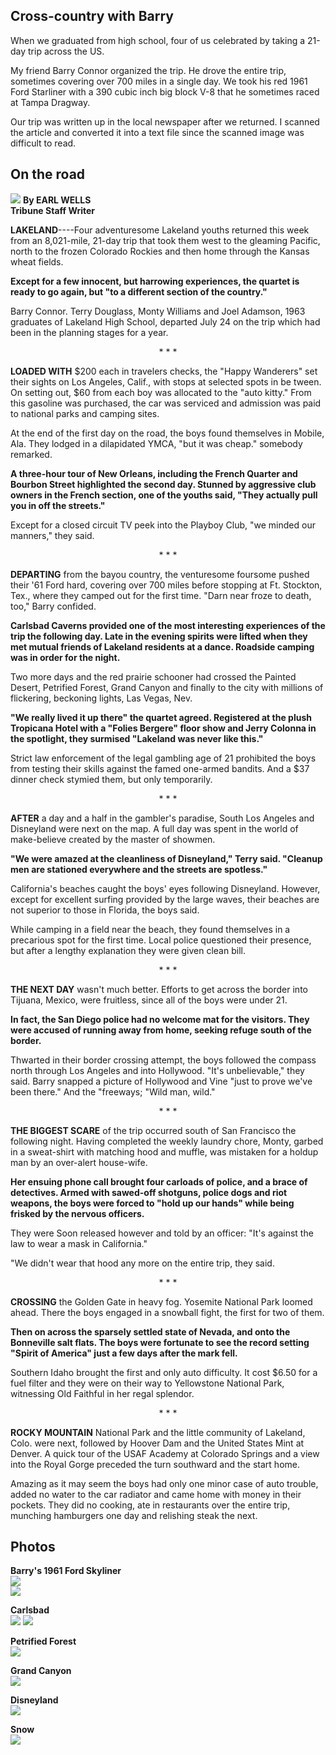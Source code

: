 ## Cross-country with Barry

When we graduated from high school, four of us celebrated by taking
a 21-day trip across the US.

My friend Barry Connor organized the trip. He drove the entire trip,
sometimes covering over 700 miles in a single day. We took his red
1961 Ford Starliner with a 390 cubic inch big block V-8 that he
sometimes raced at Tampa Dragway.

Our trip was written up in the local newspaper after we returned. I
scanned the article and converted it into a text file since the
scanned image was difficult to read.

## On the road

![](images/Newspaper_Heading.jpg)
**By EARL WELLS<br>
Tribune Staff Writer**

**LAKELAND**----Four adventuresome Lakeland youths returned this week
from an 8,021-mile, 21-day trip that took them west to the gleaming
Pacific, north to the frozen Colorado Rockies and then home through
the Kansas wheat fields.

**Except for a few innocent, but harrowing experiences, the quartet
is ready to go again, but "to a different section of the country."**

Barry Connor. Terry Douglass, Monty Williams and Joel Adamson, 1963
graduates of Lakeland High School, departed July 24 on the trip
which had been in the planning stages for a year.

<p style="text-align: center;">*  *  *</p>

**LOADED WITH** $200 each in travelers checks, the "Happy Wanderers"
set their sights on Los Angeles, Calif., with stops at selected
spots in be tween. On setting out, $60 from each boy was allocated
to the "auto kitty." From this gasoline was purchased, the car was
serviced and admission was paid to national parks and camping sites.

At the end of the first day on the road, the boys found themselves
in Mobile, Ala. They lodged in a dilapidated YMCA, "but it was
cheap." somebody remarked.

**A three-hour tour of New Orleans, including the French Quarter and
Bourbon Street highlighted the second day. Stunned by aggressive
club owners in the French section, one of the youths said, "They
actually pull you in off the streets."**

Except for a closed circuit TV peek into the Playboy Club, "we
minded our manners," they said.

<p style="text-align: center;">*  *  *</p>

**DEPARTING** from the bayou country, the venturesome foursome pushed
their '61 Ford hard, covering over 700 miles before stopping at Ft.
Stockton, Tex., where they camped out for the first time. "Darn
near froze to death, too," Barry confided.

**Carlsbad Caverns provided one of the most interesting experiences
of the trip the following day. Late in the evening spirits were
lifted when they met mutual friends of Lakeland residents at a
dance. Roadside camping was in order for the night.**

Two more days and the red prairie schooner had crossed the Painted
Desert, Petrified Forest, Grand Canyon and finally to the city with
millions of flickering, beckoning lights, Las Vegas, Nev.

**"We really lived it up there" the quartet agreed. Registered at the
plush Tropicana Hotel with a "Folies Bergere" floor show and Jerry
Colonna in the spotlight, they surmised "Lakeland was never like
this."**

Strict law enforcement of the legal gambling age of 21 prohibited
the boys from testing their skills against the famed one-armed
bandits. And a $37 dinner check stymied them, but only temporarily.

<p style="text-align: center;">*  *  *</p>

**AFTER** a day and a half in the gambler's paradise, South Los Angeles
and Disneyland were next on the map. A full day was spent in the
world of make-believe created by the master of showmen.

**"We were amazed at the cleanliness of Disneyland," Terry said.
"Cleanup men are stationed everywhere and the streets are spotless."**

California's beaches caught the boys' eyes following Disneyland.
However, except for excellent surfing provided by the large waves,
their beaches are not superior to those in Florida, the boys said.

While camping in a field near the beach, they found themselves in
a precarious spot for the first time. Local police questioned their
presence, but after a lengthy explanation they were given clean
bill.

<p style="text-align: center;">*  *  *</p>

**THE NEXT DAY** wasn't much better. Efforts to get across the border
into Tijuana, Mexico, were fruitless, since all of the boys were
under 21.

**In fact, the San Diego police had no welcome mat for the visitors.
They were accused of running away from home, seeking refuge south
of the border.**

Thwarted in their border crossing attempt, the boys followed the
compass north through Los Angeles and into Hollywood. "It's
unbelievable," they said. Barry snapped a picture of Hollywood and
Vine "just to prove we've been there." And the "freeways; "Wild
man, wild."

<p style="text-align: center;">*  *  *</p>

**THE BIGGEST SCARE** of the trip occurred south of San Francisco the
following night. Having completed the weekly laundry chore, Monty,
garbed in a sweat-shirt with matching hood and muffle, was mistaken
for a holdup man by an over-alert house-wife.

**Her ensuing phone call brought four carloads of police, and a brace
of detectives. Armed with sawed-off shotguns, police dogs and riot
weapons, the boys were forced to "hold up our hands" while being
frisked by the nervous officers.**

They were Soon released however and told by an officer: "It's against
the law to wear a mask in California."

"We didn't wear that hood any more on the entire trip, they said.

<p style="text-align: center;">*  *  *</p>

**CROSSING** the Golden Gate in heavy fog. Yosemite National Park loomed
ahead.  There the boys engaged in a snowball fight, the first for
two of them.

**Then on across the sparsely settled state of Nevada, and onto the
Bonneville salt flats.  The boys were fortunate to see the record
setting "Spirit of America" just a few days after the mark fell.**

Southern Idaho brought the first and only auto difficulty. It cost
$6.50 for a fuel filter and they were on their way to Yellowstone
National Park, witnessing Old Faithful in her regal splendor.

<p style="text-align: center;">*  *  *</p>

**ROCKY MOUNTAIN** National Park and the little community of Lakeland,
Colo. were next, followed by Hoover Dam and the United States Mint
at Denver. A quick tour of the USAF Academy at Colorado Springs and
a view into the Royal Gorge preceded the turn southward and the
start home.

Amazing as it may seem the boys had only one minor case of auto
trouble, added no water to the car radiator and came home with money
in their pockets. They did no cooking, ate in restaurants over the
entire trip, munching hamburgers one day and relishing steak the
next.

## Photos

**Barry's 1961 Ford Skyliner**<br>
![](images/Skyliner.jpg)<br>
![](images/Dashboard.jpg)

**Carlsbad**<br>
![](images/Carlsbad-Barry.jpg)
![](images/Carlsbad-Terry.jpg)

**Petrified Forest**<br>
![](images/Petrified_Forest.jpg)

**Grand Canyon**<br>
![](images/GrandCanyon.jpg)

**Disneyland**<br>
![](images/Disneyland.jpg)

**Snow**<br>
![](images/Snow.jpg)
